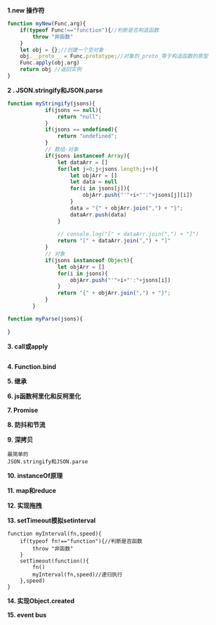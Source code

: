**1.new 操作符**

```javascript
function myNew(Func,arg){
    if(typeof Func!=="function"){//判断是否构造函数
        throw "非函数"
    }
    let obj = {};//创建一个空对象
    obj.__proto__ = Func.prototype;//对象的_proto_等于构造函数的原型
    Func.apply(obj,arg)
    return obj //返回实例
}
```

**2 . JSON.stringify和JSON.parse**

```javascript
function myStringify(jsons){
			if(jsons == null){  
                return "null";  
            }
            if(jsons == undefined){  
                return "undefined";  
            }
            // 数组-对象
			if(jsons instanceof Array){
				let dataArr = []
				for(let j=0;j<jsons.length;j++){
					let objArr = []
					let data = null
					for(i in jsons[j]){
		        		objArr.push("'"+i+"':"+jsons[j][i])
		        	}
		        	data = "{" + objArr.join(",") + "}";
		        	dataArr.push(data)
				}
				
	        	// console.log("[" + dataArr.join(",") + "]")
	        	return "[" + dataArr.join(",") + "]"
        	}
            // 对象
			if(jsons instanceof Object){
				let objArr = []
	        	for(i in jsons){
	        		objArr.push("'"+i+"':"+jsons[i])
	        	}
	        	return "{" + objArr.join(",") + "}";  
        	}
        }
```

```javascript
function myParse(jsons){
	    
}
```

**3. call或apply**

```

```



**4. Function.bind**



**5. 继承**



**6. js函数柯里化和反柯里化**

**7. Promise**

**8. 防抖和节流**

**9. 深拷贝**

```
最简单的
JSON.stringify和JSON.parse
```



**10. instanceOf原理**

**11. map和reduce**

**12. 实现拖拽**

**13. setTimeout模拟setinterval**

```
function myInterval(fn,speed){
	if(typeof fn!=="function"){//判断是否函数
    	throw "非函数"
    }
    setTimeout(function(){
        fn()
        myInterval(fn,speed)//递归执行
    },speed)
}
```



**14. 实现Object.created**

**15. event bus**